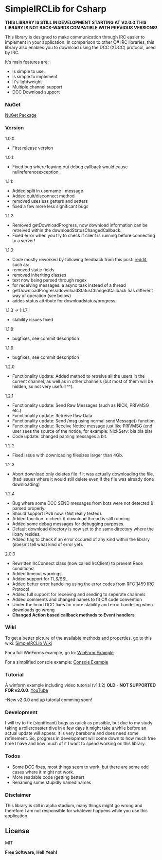 # SimpleIRCLib for Csharp
**THIS LIBRARY IS STILL IN DEVELOPMENT**
**STARTING AT V2.0.0 THIS LIBRARY IS NOT BACK-WARDS COMPATIBLE WITH PREVIOUS VERSIONS!**

This library is designed to make communication through IRC easier to implement in your application. In comparison to other C# IRC libraries, this library also enables you to download using the DCC (XDCC) protocol, used by IRC. 

It's main features are:

  - Is simple to use.
  - Is simple to implement
  - It's lightweight
  - Multiple channel support
  - DCC Download support

### NuGet
[NuGet Package](https://www.nuget.org/packages/SimpleIRCLib)

### Version
1.0.0:
- First release version

1.0.1:
- Fixed bug where leaving out debug callback would cause nullreferenceexception. 


1.1.1:
- Added split in username | message
- Added quit/disconnect method
- removed usesless getters and setters
- fixed a few more less significant bugs

1.1.2:
- Removed getDownloadProgress, now download information can be retreived within the  downloadStatusChangedCallback.
- Fixed error when you try to check if client is running before connecting to a server!

1.1.3:
- Code mostly reworked by following feedback from this post: [reddit](https://www.reddit.com/r/csharp/comments/452i80/simple_irc_library_with_dcc_download_option_d/), such as:
- removed static fields
- removed inheriting classes
- text now being parsed through regex
- for receiving messages: a async task instead of a thread
- getDownloadProgress/downloadStatusChangedCallback has different way of operation (see below)
- addes status attribute for downloadstatus/progress

1.1.3 -> 1.1.7:
- stability issues fixed

1.1.8:
- bugfixes, see commit description

1.1.9:
- bugfixes, see commit description

1.2.0
- Functionality update: Added method to retreive all the users in the current channel, as well as in other channels (but most of them will be hidden, so not very usefull ^^).

1.2.1
- Functionality update: Send Raw Messages (such as NICK, PRIVMSG etc.)
- Functionality update: Retreive Raw Data
- Functionality update: Send /msg using normal sendMessage() function
- Functionality update: Receive Notice message just like PRIVMSG (end user sees the source of the notice, for example: NickServ: bla bla bla)
- Code update: changed parsing messages a bit.

1.2.2
- Fixed issue with downloading filesizes larger than 4Gb.

1.2.3
- Abort download only deletes file if it was actually downloading the file.(had issues where it would still delete even if the file was already done downloading)
 
1.2.4
- Bug where some DCC SEND messages from bots were not detected & parsed properly. 
- Should support IPv6 now. (Not really tested).
- Added function to check if download thread is still running.
- Added some debug messages for debugging purposes.
- Default download directory is now set to the same directory where the libary resides.
- Added flag to check if an error occured of any kind within the library (doesn't tell what kind of error yet).

2.0.0
- Rewritten IrcConnect class (now called IrcClient) to prevent Race conditions!
- Added timeout warnings.
- Added support for TLS/SSL
- Added better error handeling using the error codes from RFC 1459 IRC Protocol
- Added full support for receiving and sending to seperate channels
- Added comments and changed names to fit C# code convention
- Under the hood DCC fixes for more stability and error handeling when downloads go wrong
- **Changed Action based callback methods to Event handlers**

### Wiki
To get a better picture of the available methods and properties, go to this wiki:
[SimpleIRCLib Wiki](https://github.com/EldinZenderink/SimpleIRCLib/wiki/SimpleIRCLib-Methods-Wiki#simpleirc)

For a full WinForms example, go to:
[WinForm Example](https://github.com/EldinZenderink/SimpleIRCLib/tree/master/FormExample)

For a simplified console example:
[Console Example](https://github.com/EldinZenderink/SimpleIRCLib/tree/master/IrcLibTest)

### Tutorial
A winform example including video tutorial (v1.1.2) **OLD - NOT SUPPORTED FOR v2.0.0**: 
[YouTube](https://www.youtube.com/watch?v=Y5JPdwFwoSI)

-New v2.0.0 and up tutorial comming soon!

### Development
I will try to fix (significant) bugs as quick as possible, but due to my study taking a rollercoaster dive in a few days it might take a while before an actual update will appear. It is very barebone and does need some refinement. So, progress in development will come down to how much free time I have and how much of it I want to spend working on this library.

### Todos

- Some DCC fixes, most things seem to work, but there are some odd cases where it might not work.
- More readable code (getting better)
- Renaming some stupidly named names 


### Disclaimer
This library is still in alpha stadium, many things might go wrong and therefore I am not 
responsible for whatever happens while you use this application.

License
----

MIT


**Free Software, Hell Yeah!**

